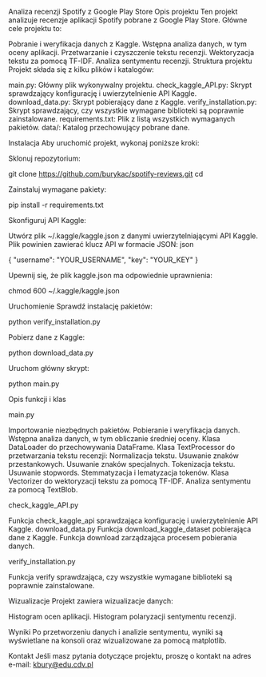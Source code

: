 Analiza recenzji Spotify z Google Play Store
Opis projektu
Ten projekt analizuje recenzje aplikacji Spotify pobrane z Google Play Store. Główne cele projektu to:

Pobranie i weryfikacja danych z Kaggle.
Wstępna analiza danych, w tym oceny aplikacji.
Przetwarzanie i czyszczenie tekstu recenzji.
Wektoryzacja tekstu za pomocą TF-IDF.
Analiza sentymentu recenzji.
Struktura projektu
Projekt składa się z kilku plików i katalogów:

main.py: Główny plik wykonywalny projektu.
check_kaggle_API.py: Skrypt sprawdzający konfigurację i uwierzytelnienie API Kaggle.
download_data.py: Skrypt pobierający dane z Kaggle.
verify_installation.py: Skrypt sprawdzający, czy wszystkie wymagane biblioteki są poprawnie zainstalowane.
requirements.txt: Plik z listą wszystkich wymaganych pakietów.
data/: Katalog przechowujący pobrane dane.


Instalacja
Aby uruchomić projekt, wykonaj poniższe kroki:

Sklonuj repozytorium:

git clone <https://github.com/burykac/spotify-reviews.git>
cd <spotify-reviews>


Zainstaluj wymagane pakiety:

pip install -r requirements.txt


Skonfiguruj API Kaggle:

Utwórz plik ~/.kaggle/kaggle.json z danymi uwierzytelniającymi API Kaggle. Plik powinien zawierać klucz API w formacie JSON:
json

{
  "username": "YOUR_USERNAME",
  "key": "YOUR_KEY"
}

Upewnij się, że plik kaggle.json ma odpowiednie uprawnienia:

chmod 600 ~/.kaggle/kaggle.json

Uruchomienie
Sprawdź instalację pakietów:

python verify_installation.py

Pobierz dane z Kaggle:

python download_data.py

Uruchom główny skrypt:

python main.py

Opis funkcji i klas

main.py

Importowanie niezbędnych pakietów.
Pobieranie i weryfikacja danych.
Wstępna analiza danych, w tym obliczanie średniej oceny.
Klasa DataLoader do przechowywania DataFrame.
Klasa TextProcessor do przetwarzania tekstu recenzji:
Normalizacja tekstu.
Usuwanie znaków przestankowych.
Usuwanie znaków specjalnych.
Tokenizacja tekstu.
Usuwanie stopwords.
Stemmatyzacja i lematyzacja tokenów.
Klasa Vectorizer do wektoryzacji tekstu za pomocą TF-IDF.
Analiza sentymentu za pomocą TextBlob.

check_kaggle_API.py

Funkcja check_kaggle_api sprawdzająca konfigurację i uwierzytelnienie API Kaggle.
download_data.py
Funkcja download_kaggle_dataset pobierająca dane z Kaggle.
Funkcja download zarządzająca procesem pobierania danych.

verify_installation.py

Funkcja verify sprawdzająca, czy wszystkie wymagane biblioteki są poprawnie zainstalowane.

Wizualizacje
Projekt zawiera wizualizacje danych:

Histogram ocen aplikacji.
Histogram polaryzacji sentymentu recenzji.

Wyniki
Po przetworzeniu danych i analizie sentymentu, wyniki są wyświetlane na konsoli oraz wizualizowane za pomocą matplotlib.

Kontakt
Jeśli masz pytania dotyczące projektu, proszę o kontakt na adres e-mail: kbury@edu.cdv.pl
